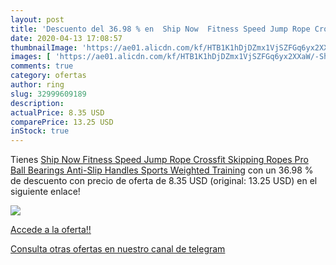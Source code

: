```yaml
---
layout: post
title: 'Descuento del 36.98 % en  Ship Now  Fitness Speed Jump Rope Cross'
date: 2020-04-13 17:08:57
thumbnailImage: 'https://ae01.alicdn.com/kf/HTB1K1hDjDZmx1VjSZFGq6yx2XXaW/-Ship-Now-Fitness-Speed-Jump-Rope-Crossfit-Skipping-Ropes-Pro-Ball-Bearings-Anti-Slip-Handles.jpg_350x350._SL200_.jpg'
images: [ 'https://ae01.alicdn.com/kf/HTB1K1hDjDZmx1VjSZFGq6yx2XXaW/-Ship-Now-Fitness-Speed-Jump-Rope-Crossfit-Skipping-Ropes-Pro-Ball-Bearings-Anti-Slip-Handles.jpg_350x350._SL200_.jpg' ]
comments: true
category: ofertas
author: ring
slug: 32999609189
description:
actualPrice: 8.35 USD
comparePrice: 13.25 USD
inStock: true
---
```


Tienes [ Ship Now  Fitness Speed Jump Rope Crossfit Skipping Ropes Pro Ball Bearings Anti-Slip Handles Sports Weighted Training](https://www.amazon.com/dp/32999609189/?tag=redken08-20) con un 36.98 % de descuento con precio de oferta de 8.35 USD (original: 13.25 USD) en el siguiente enlace!

[![](https://ae01.alicdn.com/kf/HTB1K1hDjDZmx1VjSZFGq6yx2XXaW/-Ship-Now-Fitness-Speed-Jump-Rope-Crossfit-Skipping-Ropes-Pro-Ball-Bearings-Anti-Slip-Handles.jpg_350x350._SL200_.jpg)](https://www.amazon.com/dp/32999609189/?tag=redken08-20)

[Accede a la oferta!!](https://www.amazon.com/dp/32999609189/?tag=redken08-20)

[Consulta otras ofertas en nuestro canal de telegram](https://t.me/s/ofertas25)
